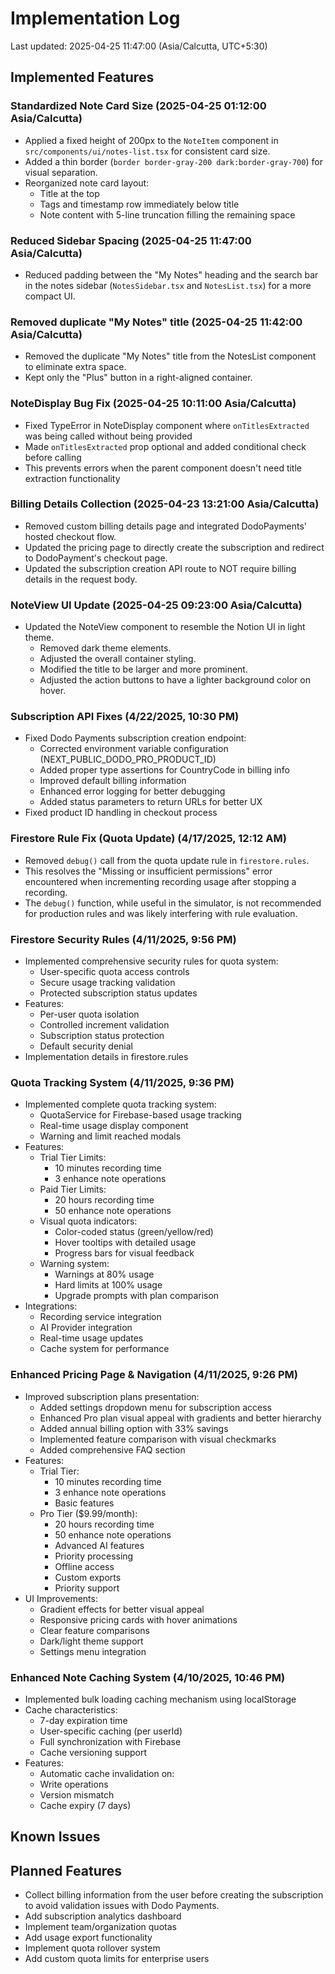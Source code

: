 # Implementation Log

Last updated: 2025-04-25 11:47:00 (Asia/Calcutta, UTC+5:30)

## Implemented Features
### Standardized Note Card Size (2025-04-25 01:12:00 Asia/Calcutta)
- Applied a fixed height of 200px to the `NoteItem` component in `src/components/ui/notes-list.tsx` for consistent card size.
- Added a thin border (`border border-gray-200 dark:border-gray-700`) for visual separation.
- Reorganized note card layout:
  * Title at the top
  * Tags and timestamp row immediately below title
  * Note content with 5-line truncation filling the remaining space

### Reduced Sidebar Spacing (2025-04-25 11:47:00 Asia/Calcutta)
- Reduced padding between the "My Notes" heading and the search bar in the notes sidebar (`NotesSidebar.tsx` and `NotesList.tsx`) for a more compact UI.

### Removed duplicate "My Notes" title (2025-04-25 11:42:00 Asia/Calcutta)
- Removed the duplicate "My Notes" title from the NotesList component to eliminate extra space.
- Kept only the "Plus" button in a right-aligned container.

### NoteDisplay Bug Fix (2025-04-25 10:11:00 Asia/Calcutta)
- Fixed TypeError in NoteDisplay component where `onTitlesExtracted` was being called without being provided
- Made `onTitlesExtracted` prop optional and added conditional check before calling
- This prevents errors when the parent component doesn't need title extraction functionality

### Billing Details Collection (2025-04-23 13:21:00 Asia/Calcutta)
- Removed custom billing details page and integrated DodoPayments' hosted checkout flow.
- Updated the pricing page to directly create the subscription and redirect to DodoPayment's checkout page.
- Updated the subscription creation API route to NOT require billing details in the request body.

### NoteView UI Update (2025-04-25 09:23:00 Asia/Calcutta)
- Updated the NoteView component to resemble the Notion UI in light theme.
  * Removed dark theme elements.
  * Adjusted the overall container styling.
  * Modified the title to be larger and more prominent.
  * Adjusted the action buttons to have a lighter background color on hover.

### Subscription API Fixes (4/22/2025, 10:30 PM)
- Fixed Dodo Payments subscription creation endpoint:
  * Corrected environment variable configuration (NEXT_PUBLIC_DODO_PRO_PRODUCT_ID)
  * Added proper type assertions for CountryCode in billing info
  * Improved default billing information
  * Enhanced error logging for better debugging
  * Added status parameters to return URLs for better UX
- Fixed product ID handling in checkout process

### Firestore Rule Fix (Quota Update) (4/17/2025, 12:12 AM)
- Removed `debug()` call from the quota update rule in `firestore.rules`.
- This resolves the "Missing or insufficient permissions" error encountered when incrementing recording usage after stopping a recording.
- The `debug()` function, while useful in the simulator, is not recommended for production rules and was likely interfering with rule evaluation.

### Firestore Security Rules (4/11/2025, 9:56 PM)
- Implemented comprehensive security rules for quota system:
  * User-specific quota access controls
  * Secure usage tracking validation
  * Protected subscription status updates
- Features:
  * Per-user quota isolation
  * Controlled increment validation
  * Subscription status protection
  * Default security denial
- Implementation details in firestore.rules

### Quota Tracking System (4/11/2025, 9:36 PM)
- Implemented complete quota tracking system:
  * QuotaService for Firebase-based usage tracking
  * Real-time usage display component
  * Warning and limit reached modals
- Features:
  * Trial Tier Limits:
    - 10 minutes recording time
    - 3 enhance note operations
  * Paid Tier Limits:
    - 20 hours recording time
    - 50 enhance note operations
  * Visual quota indicators:
    - Color-coded status (green/yellow/red)
    - Hover tooltips with detailed usage
    - Progress bars for visual feedback
  * Warning system:
    - Warnings at 80% usage
    - Hard limits at 100% usage
    - Upgrade prompts with plan comparison
- Integrations:
  * Recording service integration
  * AI Provider integration
  * Real-time usage updates
  * Cache system for performance

### Enhanced Pricing Page & Navigation (4/11/2025, 9:26 PM)
- Improved subscription plans presentation:
  * Added settings dropdown menu for subscription access
  * Enhanced Pro plan visual appeal with gradients and better hierarchy
  * Added annual billing option with 33% savings
  * Implemented feature comparison with visual checkmarks
  * Added comprehensive FAQ section
- Features:
  * Trial Tier:
    - 10 minutes recording time
    - 3 enhance note operations
    - Basic features
  * Pro Tier ($9.99/month):
    - 20 hours recording time
    - 50 enhance note operations
    - Advanced AI features
    - Priority processing
    - Offline access
    - Custom exports
    - Priority support
- UI Improvements:
  * Gradient effects for better visual appeal
  * Responsive pricing cards with hover animations
  * Clear feature comparisons
  * Dark/light theme support
  * Settings menu integration

### Enhanced Note Caching System (4/10/2025, 10:46 PM)
- Implemented bulk loading caching mechanism using localStorage
- Cache characteristics:
  * 7-day expiration time
  * User-specific caching (per userId)
  * Full synchronization with Firebase
  * Cache versioning support
- Features:
  * Automatic cache invalidation on:
  * Write operations
  * Version mismatch
  * Cache expiry (7 days)

## Known Issues

## Planned Features

- Collect billing information from the user before creating the subscription to avoid validation issues with Dodo Payments.
- Add subscription analytics dashboard
- Implement team/organization quotas
- Add usage export functionality
- Implement quota rollover system
- Add custom quota limits for enterprise users